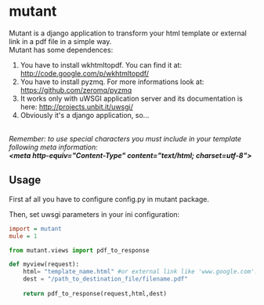mutant
=============

Mutant is a django application to transform your html template or external link in a pdf file in a simple way.<br/>
Mutant has some dependences:<br/>
1) You have to install wkhtmltopdf. You can find it at: http://code.google.com/p/wkhtmltopdf/<br/>
2) You have to install pyzmq. For more informations look at: https://github.com/zeromq/pyzmq<br/>
3) It works only with uWSGI application server and its documentation is here: http://projects.unbit.it/uwsgi/<br/>
4) Obviously it's a django application, so...<br/>
<br/>
<i>Remember: to use special characters you must include in your template following meta information:<br/>
<b>&lt;meta http-equiv="Content-Type" content="text/html; charset=utf-8"&gt;</b></i>

## Usage

First af all you have to configure config.py in mutant package.

Then, set uwsgi parameters in your ini configuration:

``` ini
import = mutant
mule = 1

```

``` py
from mutant.views import pdf_to_response

def myview(request): 
    html= "template_name.html" #or external link like 'www.google.com'. In this case you have to set ext_url = True in pdf_to_response
    dest = "/path_to_destination_file/filename.pdf"
    
    return pdf_to_response(request,html,dest)

```
